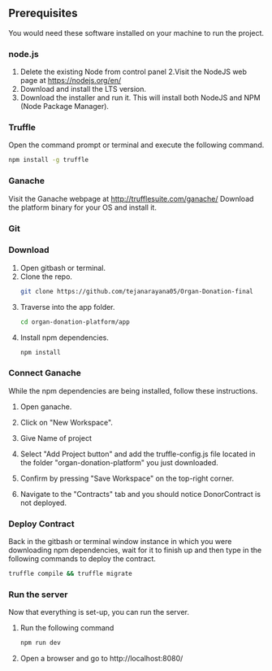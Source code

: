 ## Prerequisites

You would need these software installed on your machine to run the project.
### node.js

  1. Delete the existing Node from control panel
  2.Visit the NodeJS web page at https://nodejs.org/en/
  3. Download and install the LTS version.
  4. Download the installer and run it. This will install both NodeJS and NPM (Node Package Manager).
  

### Truffle
Open the command prompt or terminal and execute the following command.
```sh
npm install -g truffle
```

### Ganache
Visit the Ganache webpage at http://trufflesuite.com/ganache/
Download the platform binary for your OS and install it.

### Git

### Download
1. Open gitbash or terminal.
2. Clone the repo.
   ```sh
   git clone https://github.com/tejanarayana05/Organ-Donation-final
   ```
3. Traverse into the app folder.
   ```sh
   cd organ-donation-platform/app
   ```
4. Install npm dependencies.
   ```sh
   npm install
   ```

### Connect Ganache
While the npm dependencies are being installed, follow these instructions.

1. Open ganache.
2. Click on "New Workspace".
3. Give Name of project
4. Select "Add Project button" and add the truffle-config.js file located in the folder "organ-donation-platform" you just downloaded.
4. Confirm by pressing "Save Workspace" on the top-right corner.

5. Navigate to the "Contracts" tab and you should notice DonorContract is not deployed.

### Deploy Contract
Back in the gitbash or terminal window instance in which you were downloading npm dependencies, wait for it to finish up and then type in the following commands to deploy the contract.
```sh
truffle compile && truffle migrate
```

### Run the server
Now that everything is set-up, you can run the server.
1. Run the following command
   ```sh
   npm run dev
   ```
2. Open a browser and go to http://localhost:8080/